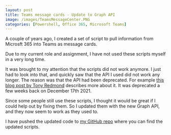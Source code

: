 ```yaml
---
layout: post
title: Teams message cards - Update to Graph API
image: /images/TeamsMessageCenter.PNG
categories: [Powershell, Office 365, Microsoft Teams]
---
```


A couple of years ago, I created a set of script to pull information from Microsft 365 into Teams as message cards.

Due to my current role and assignment, I have not used these scripts myself in a very long time.

It was brought to my attention that the scripts did not work anymore. I just had to look into that, and quickly saw that the API I used did not work any longer. The reason was that the API had been deprecated. For example [this blog post by Tony Redmond](https://practical365.com/moving-office365-service-communications-api-graph/) describes more about it. It was deprecated a few weeks back on December 17th 2021.

Since some people still use these scripts, I thought it would be great if I could help out by fixing them. So I updated them with the new Graph API, and they now seem to work as they used to.

I have pushed the updated code to [my GitHub repo](https://github.com/einast/PS_M365_scripts) where you can find the updated scripts.